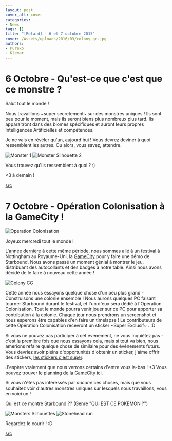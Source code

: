 ```yaml
---
layout: post
cover_alt: cover
categories:
- News
tags: []
title: "[Retard] - 6 et 7 octobre 2015"
cover: /Assets/uploads/2016/03/colony_gc.jpg
authors:
- Purexo
- Klemar
---
```

# 6 Octobre - Qu'est-ce que c'est que ce monstre ?
Salut tout le monde !

Nous travaillons ~super secretement~ sur des monstres uniques ! Ils sont peu pour le moment, mais ils seront biens plus nombreux plus tard. Ils apparaitront dans des biomes spécifiques et auront leurs propres Intelligences Artificielles et compétences.

Je ne vais en révéler qu'un, aujourd'hui ! Vous devrez deviner à quoi ressemblent les autres. Ou alors, vous savez, attendre.

![Monster 1]({{site.asset_path.uploads}}/2016/03/monster1.gif)
![Monster Silhouette 2]({{site.asset_path.uploads}}/2016/03/monster_silhouettes2.png)

Vous trouvez qu'ils ressemblent à quoi ? :)

<3 à demain !

[src](http://playstarbound.com/6th-october-whos-that-starbound-monster/)

# 7 Octobre - Opération Colonisation à la GameCity !

![Operation Colonisation]({{site.asset_path.uploads}}/2016/03/operation_colonisation.png)

Joyeux mercredi tout le monde !

[L'année dernière](http://blog.chucklefish.org/catching-up/) à cette même période, nous sommes allé à un festival à Nottingham au Royaume-Uni, la [GameCity](http://gamecity.org/festival/) pour y faire une démo de Starbound. Nous avons passé un moment génial à montrer le jeu, distribuant des autocollants et des badges à notre table. Ainsi nous avons décidé de le faire à nouveau cette année !

![Colony CG]({{site.asset_path.uploads}}/2016/03/colony_gc.png)

Cette année nous essayons quelque chose d'un peu plus grand - Construisons une colonie ensemble ! Nous aurons quelques PC faisant tourner Starbound durant le festival, et l'un d'eux sera dédié à l'Opération Colonisation. Tout le monde pourra venir jouer sur ce PC pour apporter sa contribution à la colonie. Chaque jour nous prendrons un screenshot et nous esperons être capables d'en faire un timelapse ! Le contributeurs de cette Opération Colonisation recevront un sticker ~Super Exclusif~ . :D

Si vous ne pouvez pas participer à cet évenement, ne vous inquiétez pas - c'est la première fois que nous essayons cela, mais si tout va bien, nous amerions refaire quelque chose de similaire pour des événements futurs. Vous devriez avoir pleins d'opportunités d'obtenir un sticker, j'aime offrir des stickers, [les stickers c'est super](https://youtu.be/R8XuwDARDEg?t=71).

J'espère vraiement que nous verrons certains d'entre vous la-bas ! <3 Vous pouvez trouver [le planning de la GameCity ici](http://gamecity.org/festival/schedule/).

Si vous n'êtes pas interessés par *aucune* ces choses, mais que vous souhaitez voir d'autres monstres uniques sur lesquels nous travaillons, vous en voici un !

Qui est ce montre Starbound ?? (Genre "QUI EST CE POKEMON ?")

![Monsters Silhouettes]({{site.asset_path.uploads}}/2016/03/monster_silhouettes2gif.gif)
![Stonehead run]({{site.asset_path.uploads}}/2016/03/stonehead_run.gif)

Regardez le courir ! :D

[src](http://playstarbound.com/7th-october-operation-colonisation-at-gamecity/)
